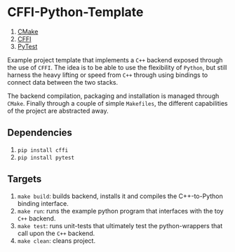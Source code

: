 # CFFI-Python-Template

1. [CMake](https://cmake.org/)
2. [CFFI](https://cffi.readthedocs.io/en/latest/)
3. [PyTest](https://docs.pytest.org/en/6.2.x/)

Example project template that implements a `C++` backend exposed through the use of `CFFI`. 
The idea is to be able to use the flexibility of `Python`, but still harness the heavy
lifting or speed from `C++` through using bindings to connect data between the two stacks.

The backend compilation, packaging and installation is managed through `CMake`. Finally
through a couple of simple `Makefiles`, the different capabilities of the project are
abstracted away.



## Dependencies
1. `pip install cffi`
2. `pip install pytest`

## Targets
1. `make build`: builds backend, installs it and compiles the C++-to-Python binding interface.
2. `make run`: runs the example python program that interfaces with the toy `C++` backend.
3. `make test`: runs unit-tests that ultimately test the python-wrappers that call upon the `C++` backend.
4. `make clean`: cleans project.
